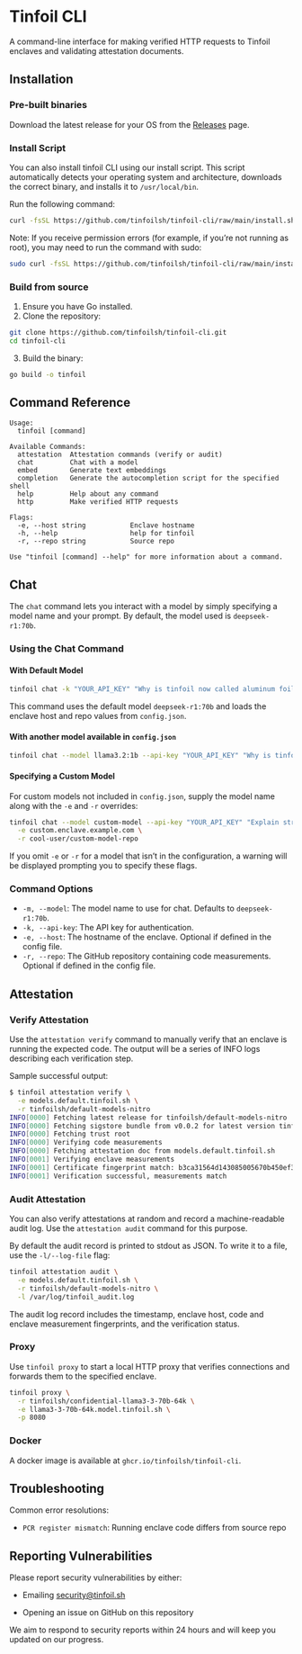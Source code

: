 # Tinfoil CLI

A command-line interface for making verified HTTP requests to Tinfoil enclaves and validating attestation documents.

## Installation

### Pre-built binaries

Download the latest release for your OS from the [Releases](https://github.com/tinfoilsh/tinfoil-cli/releases) page.

### Install Script

You can also install tinfoil CLI using our install script. This script automatically detects your operating system and architecture, downloads the correct binary, and installs it to `/usr/local/bin`.

Run the following command:

```sh
curl -fsSL https://github.com/tinfoilsh/tinfoil-cli/raw/main/install.sh | sh
```

Note: If you receive permission errors (for example, if you’re not running as root), you may need to run the command with sudo:

```sh
sudo curl -fsSL https://github.com/tinfoilsh/tinfoil-cli/raw/main/install.sh | sh
```

### Build from source

1. Ensure you have Go installed.
2. Clone the repository:

```bash
git clone https://github.com/tinfoilsh/tinfoil-cli.git
cd tinfoil-cli
```

3. Build the binary:

```bash
go build -o tinfoil
```

## Command Reference

```text
Usage:
  tinfoil [command]

Available Commands:
  attestation  Attestation commands (verify or audit)
  chat         Chat with a model
  embed        Generate text embeddings
  completion   Generate the autocompletion script for the specified shell
  help         Help about any command
  http         Make verified HTTP requests

Flags:
  -e, --host string           Enclave hostname
  -h, --help                  help for tinfoil
  -r, --repo string           Source repo

Use "tinfoil [command] --help" for more information about a command.
```

## Chat

The `chat` command lets you interact with a model by simply specifying a model name and your prompt. By default, the model used is `deepseek-r1:70b`.

### Using the Chat Command

#### With Default Model

```bash
tinfoil chat -k "YOUR_API_KEY" "Why is tinfoil now called aluminum foil?"
```

This command uses the default model `deepseek-r1:70b` and loads the enclave host and repo values from `config.json`.

#### With another model available in `config.json`

```bash
tinfoil chat --model llama3.2:1b --api-key "YOUR_API_KEY" "Why is tinfoil now called aluminum foil?"
```

#### Specifying a Custom Model

For custom models not included in `config.json`, supply the model name along with the `-e` and `-r` overrides:

```bash
tinfoil chat --model custom-model --api-key "YOUR_API_KEY" "Explain string theory" \
  -e custom.enclave.example.com \
  -r cool-user/custom-model-repo
```

If you omit `-e` or `-r` for a model that isn’t in the configuration, a warning will be displayed prompting you to specify these flags.

### Command Options

- `-m, --model`: The model name to use for chat. Defaults to `deepseek-r1:70b`.
- `-k, --api-key`: The API key for authentication.
- `-e, --host`: The hostname of the enclave. Optional if defined in the config file.
- `-r, --repo`: The GitHub repository containing code measurements. Optional if defined in the config file.


## Attestation

### Verify Attestation

Use the `attestation verify` command to manually verify that an enclave is running the expected code. The output will be a series of INFO logs describing each verification step.

Sample successful output:

```bash
$ tinfoil attestation verify \
  -e models.default.tinfoil.sh \
  -r tinfoilsh/default-models-nitro
INFO[0000] Fetching latest release for tinfoilsh/default-models-nitro
INFO[0000] Fetching sigstore bundle from v0.0.2 for latest version tinfoilsh/default-models-nitro EIF 906162aef9fb2d4731433421ae6050840a867ee4b7b9302ada6228a809e0cab5
INFO[0000] Fetching trust root
INFO[0000] Verifying code measurements
INFO[0000] Fetching attestation doc from models.default.tinfoil.sh
INFO[0001] Verifying enclave measurements
INFO[0001] Certificate fingerprint match: b3ca31564d143085005670b450ef3d64429aa1529c641ec897983f11c2726007
INFO[0001] Verification successful, measurements match
```

### Audit Attestation

You can also verify attestations at random and record a machine-readable audit log. Use the `attestation audit` command for this purpose.

By default the audit record is printed to stdout as JSON. To write it to a file, use the `-l/--log-file` flag:

```bash
tinfoil attestation audit \
  -e models.default.tinfoil.sh \
  -r tinfoilsh/default-models-nitro \
  -l /var/log/tinfoil_audit.log
```

The audit log record includes the timestamp, enclave host, code and enclave measurement fingerprints, and the verification status.

### Proxy

Use `tinfoil proxy` to start a local HTTP proxy that verifies connections and forwards them to the specified enclave.

```bash
tinfoil proxy \
  -r tinfoilsh/confidential-llama3-3-70b-64k \
  -e llama3-3-70b-64k.model.tinfoil.sh \
  -p 8080
```

### Docker

A docker image is available at `ghcr.io/tinfoilsh/tinfoil-cli`.

## Troubleshooting

Common error resolutions:

- `PCR register mismatch`: Running enclave code differs from source repo


## Reporting Vulnerabilities

Please report security vulnerabilities by either:

- Emailing [security@tinfoil.sh](mailto:security@tinfoil.sh)

- Opening an issue on GitHub on this repository

We aim to respond to security reports within 24 hours and will keep you updated on our progress.